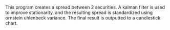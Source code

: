 This program creates a spread between 2 securities. A kalman filter is used to improve stationarity, and the resulting spread is standardized using ornstein uhlenbeck variance. The final result is outputted to a candlestick chart.
